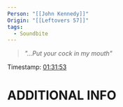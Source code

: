 ```yaml
---
Person: "[[John Kennedy]]"
Origin: "[[Leftovers 57]]"
tags:
  - Soundbite
---
```

> *"...Put your cock in my mouth"*

Timestamp: [01:31:53](https://youtu.be/EeFuFKH-uOo?t=5513)

# ADDITIONAL INFO